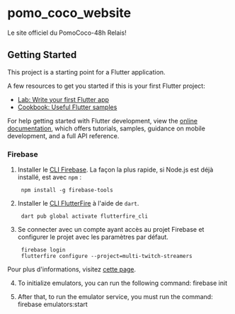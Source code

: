 # pomo_coco_website

Le site officiel du PomoCoco-48h Relais!

## Getting Started

This project is a starting point for a Flutter application.

A few resources to get you started if this is your first Flutter project:

- [Lab: Write your first Flutter app](https://docs.flutter.dev/get-started/codelab)
- [Cookbook: Useful Flutter samples](https://docs.flutter.dev/cookbook)

For help getting started with Flutter development, view the
[online documentation](https://docs.flutter.dev/), which offers tutorials,
samples, guidance on mobile development, and a full API reference.

### Firebase

1. Installer le [CLI Firebase](https://firebase.google.com/docs/cli#setup_update_cli). La façon la plus rapide, si Node.js est déjà installé, est avec `npm` :    

        npm install -g firebase-tools

2. Installer le [CLI FlutterFire](https://pub.dev/packages/flutterfire_cli) à l'aide de `dart`.

        dart pub global activate flutterfire_cli

3. Se connecter avec un compte ayant accès au projet Firebase et configurer le projet avec les paramètres par défaut.

        firebase login
        flutterfire configure --project=multi-twitch-streamers

Pour plus d'informations, visitez [cette page](https://firebase.google.com/docs/flutter/setup).

4. To initialize emulators, you can run the following command:
        firebase init

5. After that, to run the emulator service, you must run the command:
        firebase emulators:start

        
